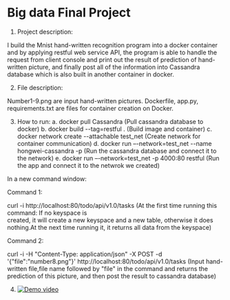 # Big data Final Project
1. Project description:
 
  I build the Mnist hand-written recognition program into a docker container and by applying restful web service API, the           program is able to handle the request from client console and print out the result of prediction of hand-written picture, and   finally post all of the information into Cassandra database which is also built in another container in docker. 
  
2. File description:
 
  Number1-9.png are input hand-written pictures.
  Dockerfile, app.py, requirements.txt are files for container creation on Docker.

3. How to run:
  a. docker pull Cassandra                                      (Pull cassandra database to docker)
  b. docker build --tag=restful .                               (Build image and container)
  c. docker network create --attachable test_net                (Create network for container communication)
  d. docker run –-network=test_net --name hongwei-cassandra -p  (Run the cassandra database and connect it to the network) 
  e. docker run –-network=test_net -p 4000:80 restful           (Run the app and connect it to the netwrok we created)
  
  In a new command window:
  
  Command 1:
  
  curl -i http://localhost:80/todo/api/v1.0/tasks               (At the first time running this command: If no keyspace is                           
                                                                created, it will create a new keyspace and a new table, 
                                                                otherwise it does nothing.At the next time running it, it 
                                                                returns all data from the keyspace)
                           
  Command 2:
  
  curl -i -H "Content-Type: application/json" -X POST -d '{"file":"number8.png"}' http://localhost:80/todo/api/v1.0/tasks
  (Input hand-written file,file name followed by "file" in the command and returns the prediction of this picture, and then
  post the result to cassandra database)
  
 
 4. [![Demo video](https://img.youtube.com/vi/j7JceTSyAZ4/0.jpg)](https://www.youtube.com/watch?v=j7JceTSyAZ4)

  


